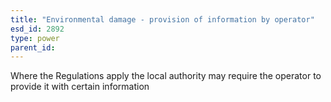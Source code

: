 ```yaml
---
title: "Environmental damage - provision of information by operator"
esd_id: 2892
type: power
parent_id:  
---
```


Where the Regulations apply the local authority may require the operator to provide it with certain information

